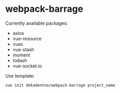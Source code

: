# webpack-barrage

Currently available packages:
* axios
* vue-resource
* vuex
* vue-stash
* moment
* lodash
* vue-socket.io


Use template:

```
vue init dekadentno/webpack-barrage project_name
```
